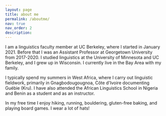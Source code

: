 ```yaml
---
layout: page
title: about me
permalink: /aboutme/
nav: true
nav_order: 2
description:
---
```


I am a linguistics faculty member at UC Berkeley, where I started in January 2021. Before that I was an Assistant Professor at Georgetown University from 2017-2020. I studied linguistics at the University of Minnesota and UC Berkeley, and I grew up in Wisconsin. I currently live in the Bay Area with my family.

I typically spend my summers in West Africa, where I carry out linguistic fieldwork, primarily in Gnagbodougougnoa, Côte d'Ivoire documenting Guébie (Kru). I have also attended the African Linguistics School in Nigeria and Benin as a student and as an instructor.

In my free time I enjoy hiking, running, bouldering, gluten-free baking, and playing board games. I wear a lot of hats!
